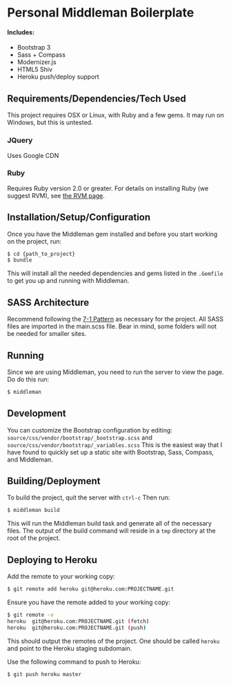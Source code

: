 # Personal Middleman Boilerplate

#### Includes:
* Bootstrap 3
* Sass + Compass
* Modernizer.js
* HTML5 Shiv
* Heroku push/deploy support


## Requirements/Dependencies/Tech Used
This project requires OSX or Linux, with Ruby and a few gems. It may run on Windows, but this is untested.

### JQuery
Uses Google CDN

### Ruby
Requires Ruby version 2.0 or greater. For details on installing Ruby (we suggest RVM), see [the RVM page](https://rvm.io/).


## Installation/Setup/Configuration
Once you have the Middleman gem installed and before you start working on the project, run:
```bash
$ cd {path_to_project}
$ bundle
```

This will install all the needed dependencies and gems listed in the `.Gemfile` to get you up and running with Middleman.

## SASS Architecture

Recommend following the [7-1 Pattern](http://sass-guidelin.es/#the-7-1-pattern) as necessary for the project. All SASS files are imported in the main.scss file. Bear in mind, some folders will not be needed for smaller sites.

## Running
Since we are using Middleman, you need to run the server to view the page. Do do this run:

```bash
$ middleman
```

## Development
You can customize the Bootstrap configuration by editing: `source/css/vendor/bootstrap/_bootstrap.scss` and `source/css/vendor/bootstrap/_variables.scss`
This is the easiest way that I have found to quickly set up a static site with Bootstrap, Sass, Compass, and Middleman.

## Building/Deployment

To build the project, quit the server with `ctrl-c`
Then run:
```bash
$ middleman build
```
This will run the Middleman build task and generate all of the necessary files. The output of the build command will reside in a `tmp` directory at the root of the project.


## Deploying to Heroku

Add the remote to your working copy:
```bash
$ git remote add heroku git@heroku.com:PROJECTNAME.git
```

Ensure you have the remote added to your working copy:
```bash
$ git remote -v
heroku  git@heroku.com:PROJECTNAME.git (fetch)
heroku  git@heroku.com:PROJECTNAME.git (push)

```

This should output the remotes of the project. One should be called `heroku` and point to the Heroku staging subdomain.

Use the following command to push to Heroku:
```bash
$ git push heroku master

```
